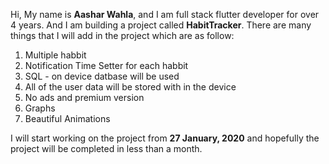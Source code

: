 Hi,
My name is **Aashar Wahla**, and I am full stack flutter developer for over 4 years. And I am building a project called **HabitTracker**.
There are many things that I will add in the project which are as follow:

 1. Multiple habbit
 2. Notification Time Setter for each habbit
 3. SQL - on device datbase will be used
 4. All of the user data will be stored with in the device
 5. No ads and premium version
 6. Graphs
 7. Beautiful Animations

I will start working on the project from **27 January, 2020** and hopefully the project will be completed in less than a month.